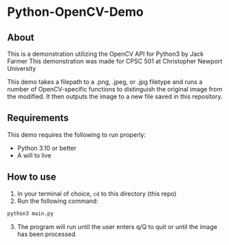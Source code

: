 # Python-OpenCV-Demo

## About

This is a demonstration utilizing the OpenCV API for Python3 by Jack Farmer
This demonstration was made for CPSC 501 at Christopher Newport University

This demo takes a filepath to a .png, .jpeg, or .jpg filetype and runs a number of OpenCV-specific functions to distinguish the original image from the modified. It then outputs the image to a new file saved in this repository.

## Requirements

This demo requires the following to run properly:
- Python 3.10 or better
- A will to live

## How to use

1. In your terminal of choice, `cd` to this directory (this repo)
2. Run the following command:
```bash
python3 main.py
```
3. The program will run until the user enters q/Q to quit or until the image has been processed.
